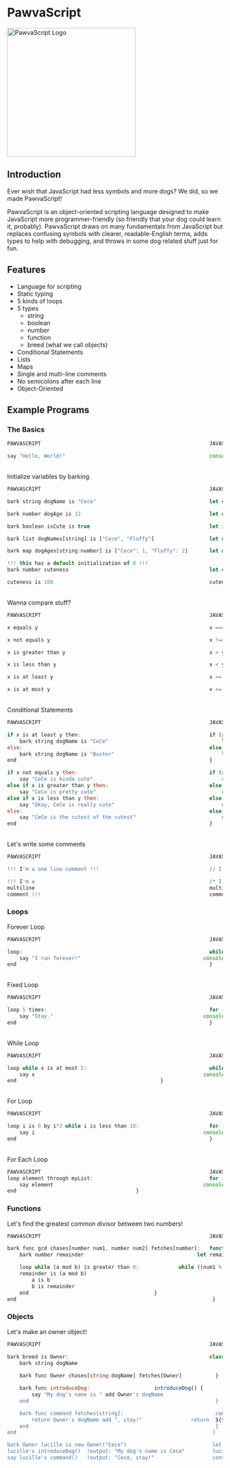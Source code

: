# PawvaScript

<img alt='PawvaScript Logo' src='assets/pawvascript.png' width='300px'/>

## Introduction
Ever wish that JavaScript had less symbols and more dogs? We did, so we made PawvaScript!

PawvaScript is an object-oriented scripting language designed to make JavaScript more programmer-friendly (so friendly that your dog could learn it, probably). PawvaScript draws on many fundamentals from JavaScript but replaces confusing symbols with clearer, readable-English terms, adds types to help with debugging, and throws in some dog related stuff just for fun.

## Features
* Language for scripting
* Static typing
* 5 kinds of loops
* 5 types
	* string
	* boolean
	* number
	* function
	* breed (what we call objects)
* Conditional Statements
* Lists
* Maps
* Single and multi-line comments
* No semicolons after each line
* Object-Oriented 


## Example Programs

### The Basics

```JavaScript
PAWVASCRIPT                                                       JAVASCRIPT

say "Hello, World!"                                               console.log("Hello, World!")
```

<br>Initialize variables by barking.
```JavaScript
PAWVASCRIPT                                                       JAVASCRIPT

bark string dogName is "Cece"                                     let dogName = "Cece";

bark number dogAge is 12                                          let dogAge = 12;

bark boolean isCute is true                                       let isCute = true;

bark list dogNames[string] is ["Cece", "Fluffy"]                  let dogNames = ["Cece", "Fluffy"]

bark map dogAges[string:number] is ["Cece": 1, "Fluffy": 2]       let dogAges = {"Cece": 1, "Fluffy": 2} 

!!! this has a default initialization of 0 !!! 
bark number cuteness                                              let cuteness; 

cuteness is 100                                                   cuteness = 100;
```

<br>Wanna compare stuff?
```JavaScript
PAWVASCRIPT                                                       JAVASCRIPT

x equals y                                                        x === y

x not equals y                                                    x !== y

x is greater than y                                               x > y

x is less than y                                                  x < y

x is at least y                                                   x >= y

x is at most y                                                    x <= y  
```

<br>Conditional Statements
```JavaScript
PAWVASCRIPT                                                       JAVASCRIPT

if x is at least y then:                                          if (x <= y) {
    bark string dogName is "CeCe"                                     let dogName = "CeCe";
else:                                                             else {
    bark string dogName is "Buster"                                   let dogName = "Buster";
end                                                               }  

if x not equals y then:                                           if (x !== y) {
    say "CeCe is kinda cute"                                          console.log("CeCe is kinda cute");
else if x is greater than y then:                                 else if (x > y) {
    say "CeCe is pretty cute"                                         console.log("CeCe is pretty cute");
else if x is less than y then:                                    else if (x < y) {
    say "Okay, CeCe is really cute"                                   console.log("Okay, CeCe is really cute");
else:                                                             else {
    say "CeCe is the cutest of the cutest"                            console.log("CeCe is the cutest of the cutest");
end                                                               }
```

<br>Let's write some comments
```JavaScript
PAWVASCRIPT                                                       JAVASCRIPT

!!! I'm a one line comment !!!                                    // I'm a comment

!!! I'm a                                                         /* I'm a                                        
multiline                                                         multiline
comment !!!                                                       comment */
```

### Loops

Forever Loop
```JavaScript
PAWVASCRIPT                                                       JAVASCRIPT

loop:                                                             while (true) {
	say "I run forever!"                                      	console.log("I run forever!")
end                                                               }
```

<br>Fixed Loop
```JavaScript
PAWVASCRIPT                                                       JAVASCRIPT

loop 5 times:                                                     for (let i = 0; i < 4; i++) {
	say "Stay."                                              	console.log("Stay.")
end                                                               }
```

<br>While Loop
```JavaScript
PAWVASCRIPT                                                       JAVASCRIPT

loop while x is at most 5:                                        while (x <= 5) {                                
	say x                                                     	console.log(x);
end                         					  }
```

<br>For Loop
```JavaScript
PAWVASCRIPT                                                       JAVASCRIPT

loop i is 0 by i*2 while i is less than 10:                       for (let i = 0; i *= 2; i <10;) {
	say i                                                     	console.log(i);           
end                                                               }
```

<br>For Each Loop
```JavaScript
PAWVASCRIPT                                                       JAVASCRIPT
loop element through myList:                                      for (letelement of myArray) {
	say element                                               	console.log(element);
end						                  }
```

### Functions
Let's find the greatest common divisor between two numbers!
```JavaScript
PAWVASCRIPT                                                       JAVASCRIPT

bark func gcd chases[number num1, number num2] fetches[number]:	  function gcd(num1, num2) {
	bark number remainder                                     let remainder;

	loop while (a mod b) is greater than 0:			  	while ((num1 % num2) > 0) {
	remainder is (a mod b)                              	        	remainder = a % b;
		a is b                                                          a = b;	
		b is remainder                                                  b = remainder
	end					                        }
end                                                                }
```

### Objects

Let's make an owner object!
```JavaScript
PAWVASCRIPT                                                       JAVASCRIPT

bark breed is Owner:                                              class Owner {
    bark string dogName                                                 constructor(dogName) {
                                                                                this.dogName = dogName;
	bark func Owner chases[string:dogName] fetches[Owner]           }

	bark func introduceDog:						introduceDog() {		
		say "My dog's name is " add Owner's dogName                     console.log(`My dog's name is ${this.dogName}`);
	end                                                             }

	bark func command fetches[string]:                              command() {
		return Owner's dogName add ", stay!"				return `${this.dogName}, stay!`;
	end                                                             }
end                                                                }

bark Owner lucille is new Owner("Cece")                            let lucille = new Owner("Cece");
lucille's introduceDog()  !output: "My dog's name is Cece"         lucille.introduceDog();
say lucille's command()   !output: "Cece, stay!"                   console.log(lucille.command())
```

